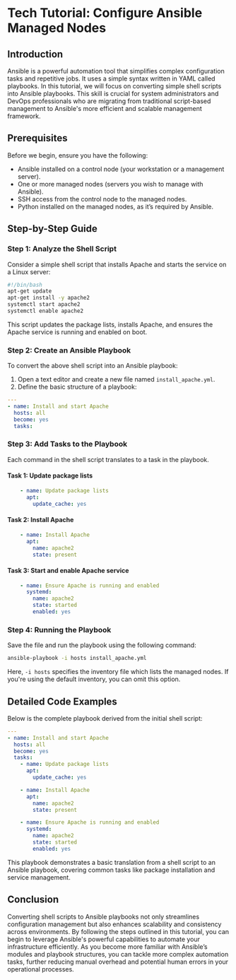 # Tech Tutorial: Configure Ansible Managed Nodes

## Introduction

Ansible is a powerful automation tool that simplifies complex configuration tasks and repetitive jobs. It uses a simple syntax written in YAML called playbooks. In this tutorial, we will focus on converting simple shell scripts into Ansible playbooks. This skill is crucial for system administrators and DevOps professionals who are migrating from traditional script-based management to Ansible's more efficient and scalable management framework.

## Prerequisites

Before we begin, ensure you have the following:
- Ansible installed on a control node (your workstation or a management server).
- One or more managed nodes (servers you wish to manage with Ansible).
- SSH access from the control node to the managed nodes.
- Python installed on the managed nodes, as it’s required by Ansible.

## Step-by-Step Guide

### Step 1: Analyze the Shell Script

Consider a simple shell script that installs Apache and starts the service on a Linux server:

```bash
#!/bin/bash
apt-get update
apt-get install -y apache2
systemctl start apache2
systemctl enable apache2
```

This script updates the package lists, installs Apache, and ensures the Apache service is running and enabled on boot.

### Step 2: Create an Ansible Playbook

To convert the above shell script into an Ansible playbook:
1. Open a text editor and create a new file named `install_apache.yml`.
2. Define the basic structure of a playbook:

```yaml
---
- name: Install and start Apache
  hosts: all
  become: yes
  tasks:
```

### Step 3: Add Tasks to the Playbook

Each command in the shell script translates to a task in the playbook.

#### Task 1: Update package lists

```yaml
    - name: Update package lists
      apt:
        update_cache: yes
```

#### Task 2: Install Apache

```yaml
    - name: Install Apache
      apt:
        name: apache2
        state: present
```

#### Task 3: Start and enable Apache service

```yaml
    - name: Ensure Apache is running and enabled
      systemd:
        name: apache2
        state: started
        enabled: yes
```

### Step 4: Running the Playbook

Save the file and run the playbook using the following command:

```bash
ansible-playbook -i hosts install_apache.yml
```

Here, `-i hosts` specifies the inventory file which lists the managed nodes. If you're using the default inventory, you can omit this option.

## Detailed Code Examples

Below is the complete playbook derived from the initial shell script:

```yaml
---
- name: Install and start Apache
  hosts: all
  become: yes
  tasks:
    - name: Update package lists
      apt:
        update_cache: yes

    - name: Install Apache
      apt:
        name: apache2
        state: present

    - name: Ensure Apache is running and enabled
      systemd:
        name: apache2
        state: started
        enabled: yes
```

This playbook demonstrates a basic translation from a shell script to an Ansible playbook, covering common tasks like package installation and service management.

## Conclusion

Converting shell scripts to Ansible playbooks not only streamlines configuration management but also enhances scalability and consistency across environments. By following the steps outlined in this tutorial, you can begin to leverage Ansible's powerful capabilities to automate your infrastructure efficiently. As you become more familiar with Ansible’s modules and playbook structures, you can tackle more complex automation tasks, further reducing manual overhead and potential human errors in your operational processes.